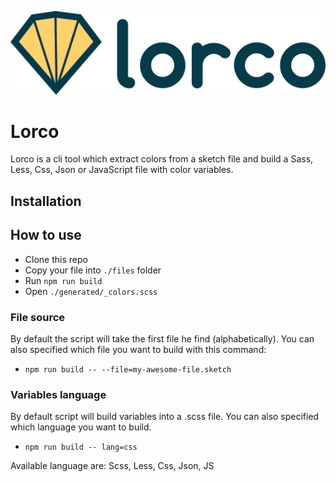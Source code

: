 ![Lorco logo](docs/images/lorco-logo.png)

# Lorco

Lorco is a cli tool which extract colors from a sketch file and build a Sass, Less, Css, Json or JavaScript file with color variables.

## Installation

## How to use

- Clone this repo
- Copy your file into `./files` folder
- Run `npm run build`
- Open `./generated/_colors.scss`

### File source

By default the script will take the first file he find (alphabetically).
You can also specified which file you want to build with this command:

- `npm run build -- --file=my-awesome-file.sketch`

### Variables language

By default script will build variables into a .scss file.
You can also specified which language you want to build.

- `npm run build -- lang=css`

Available language are: Scss, Less, Css, Json, JS